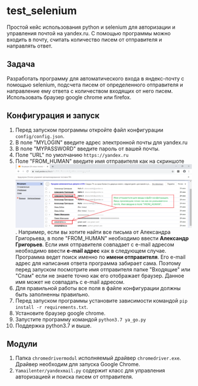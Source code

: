 # test_selenium
Простой кейс использования python и selenium для авторизации и управления почтой на yandex.ru. С помощью программы можно входить в почту, считать количество писем от отправителя и направлять ответ.

## Задача
Разработать программу для автоматического входа в яндекс-почту с помощью selenium, подсчета писем от определенного отправителя и направление ему ответа с количеством входящих от него писем.
Использовать браузер google chrome или firefox.

## Конфигурация и запуск
1. Перед запуском программы откройте файл конфигурации `config/config.json`. 
2. В поле "MYLOGIN" введите адрес электронной почты для yandex.ru
3. В поле "MYPASSWORD" введите пароль от вашей почты.
4. Поле "URL" по умолчанию `https://yandex.ru`
5. Поле "FROM_HUMAN" введите имя отправителя как на скриншоте ![screenshot of sample](screenshots/example.png). 
   Например, если вы хотите найти все письма от Александра Григорьева, в поле "FROM_HUMAN" необходимо ввести **Александр Григорьев**. 
   Если имя отправителя совпадает с e-mail адресом необходимо ввести **e-mail адрес** как в следующем случае.
   Программа ведет поиск именно по **имени отправителя**. Его e-mail адрес для написания ответа программа забирает сама. Поэтому перед запуском посмотрите имя отправителя папке    "Входящие" или "Спам" если не знаете точно как его отображает браузер. Данное имя может не совпадать с e-mail адресом.
6. Для правильной работы все поля в файле конфигурации должны быть заполненны правильно.
7. Перед запуском программы установите зависимости командой `pip install -r requirements.txt`.
8. Установите браузер google chrome.
9. Запустите программу командой `python3.7 ya_go.py`
10. Поддержка python3.7 и выше.


## Модули
1. Папка `chromedrivermodul` исполняемый драйвер `chromedriver.exe`. Драйвер необходим для запуска Google Сhrome.
2. `Yamailenter/yandexmail.py` содержит класс для управления авторизацией и поиска писем от отправителя.




